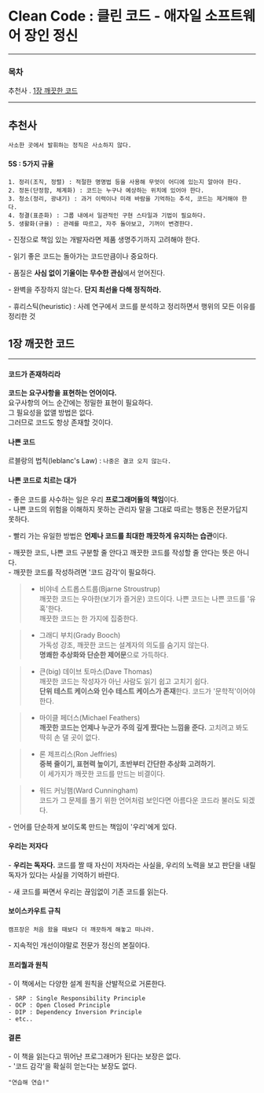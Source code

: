 # Clean Code : 클린 코드 - 애자일 소프트웨어 장인 정신

***

### 목차
추천사 . 
<u>1장 깨끗한 코드</u>

***

## 추천사
`사소한 곳에서 발휘하는 정직은 사소하지 않다.`  

#### 5S : 5가지 규율
```
1. 정리(조직, 정렬) : 적절한 명명법 등을 사용해 무엇이 어디에 있는지 알아야 한다.  
2. 정돈(단정함, 체계화) : 코드는 누구나 예상하는 위치에 있어야 한다.  
3. 청소(정리, 광내기) : 과거 이력이나 미래 바람을 기억하는 추석, 코드는 제거해야 한다.  
4. 청결(표준화) : 그룹 내에서 일관적인 구현 스타일과 기법이 필요하다.  
5. 생활화(규율) : 관례를 따르고, 자주 돌아보고, 기꺼이 변경한다.  
```

\- 진정으로 책임 있는 개발자라면 제품 생명주기까지 고려해야 한다.  

\- 읽기 좋은 코드는 돌아가는 코드만큼이나 중요하다.  

\- 품질은 **사심 없이 기울이는 무수한 관심**에서 얻어진다.  

\- 완벽을 주장하지 않는다. **단지 최선을 다해 정직하라.**  

\- 휴리스틱(heuristic) : 사례 연구에서 코드를 분석하고 정리하면서 행위의 모든 이유를 정리한 것  

## 1장 깨끗한 코드

***

#### 코드가 존재하리라  
**코드는 요구사항을 표현하는 언어이다.**  
요구사항의 어느 순간에는 정밀한 표현이 필요하다.  
그 필요성을 없앨 방법은 없다.  
그러므로 코드도 항상 존재할 것이다.  

#### 나쁜 코드  
르블랑의 법칙(leblanc's Law) : `나중은 결코 오지 않는다.`  

#### 나쁜 코드로 치르는 대가  
\- 좋은 코드를 사수하는 일은 우리 **프로그래머들의 책임**이다.  
\- 나쁜 코드의 위험을 이해하지 못하는 관리자 말을 그대로 따르는 행동은 전문가답지 못하다.  

\- 빨리 가는 유일한 방법은 **언제나 코드를 최대한 깨끗하게 유지하는 습관**이다.  

\- 깨끗한 코드, 나쁜 코드 구분할 줄 안다고 깨끗한 코드를 작성할 줄 안다는 뜻은 아니다.  
\- 깨끗한 코드를 작성하려면 '코드 감각'이 필요하다.  

> - 비야네 스트롭스트룹(Bjarne Stroustrup)  
> 깨끗한 코드는 우아한(보기가 즐거운) 코드이다. 나쁜 코드는 나쁜 코드를 '유혹'한다.  
> 깨끗한 코드는 한 가지에 집중한다.  

> - 그래디 부치(Grady Booch)  
> 가독성 강조, 깨끗한 코드는 설계자의 의도를 숨기지 않는다.  
> **명쾌한 추상화와 단순한 제어문**으로 가득하다.  

> - 큰(big) 데이브 토마스(Dave Thomas)  
> 깨끗한 코드는 작성자가 아닌 사람도 읽기 쉽고 고치기 쉽다.  
> **단위 테스트 케이스와 인수 테스트 케이스가 존재**한다. 코드가 '문학적'이어야 한다.  

> - 마이클 페더스(Michael Feathers)  
> **깨끗한 코드는 언제나 누군가 주의 깊게 짰다는 느낌을 준다.** 고치려고 봐도 딱히 손 댈 곳이 없다.  

> - 론 제프리스(Ron Jeffries)  
> **중복 줄이기, 표현력 높이기, 초반부터 간단한 추상화 고려하기.**  
> 이 세가지가 깨끗한 코드를 만드는 비결이다.  

> - 워드 커닝햄(Ward Cunningham)  
> 코드가 그 문제를 풀기 위한 언어처럼 보인다면 아름다운 코드라 불러도 되겠다.  

\- 언어를 단순하게 보이도록 만드는 책임이 '우리'에게 있다.  

#### 우리는 저자다  
\- **우리는 독자다.** 코드를 짤 때 자신이 저자라는 사실을, 우리의 노력을 보고 판단을 내릴 독자가 있다는 사실을 기억하기 바란다.  

\- 새 코드를 짜면서 우리는 끊임없이 기존 코드를 읽는다.  

#### 보이스카우트 규칙  
`캠프장은 처음 왔을 때보다 더 깨끗하게 해놓고 떠나라.`  

\- 지속적인 개선이야말로 전문가 정신의 본질이다.  

#### 프리퀄과 원칙
\- 이 책에서는 다양한 설계 원칙을 산발적으로 거론한다.  

```
- SRP : Single Responsibility Principle
- OCP : Open Closed Principle
- DIP : Dependency Inversion Principle
- etc..
```

#### 결론
\- 이 책을 읽는다고 뛰어난 프로그래머가 된다는 보장은 없다.  
\- '코드 감각'을 확실히 얻는다는 보장도 없다.  

`"연습해 연습!"`

